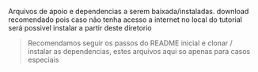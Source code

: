 Arquivos de apoio e dependencias a serem baixada/instaladas.
download recomendado pois caso não tenha acesso a internet no local do tutorial 
será possivel instalar a partir deste diretorio

> Recomendamos seguir os passos do README inicial e clonar / instalar as dependencias, estes arquivos aqui so apenas para casos especiais 
